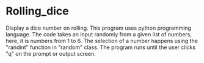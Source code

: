 # Rolling_dice
Display a dice number on rolling.
This program uses python programming language.
The code takes an input randomly from a given list of numbers,
here, it is numbers from 1 to 6.
The selection of a number happens using the "randint" function in "random" class.
The program runs until the user clicks "q" on the prompt or output screen.
